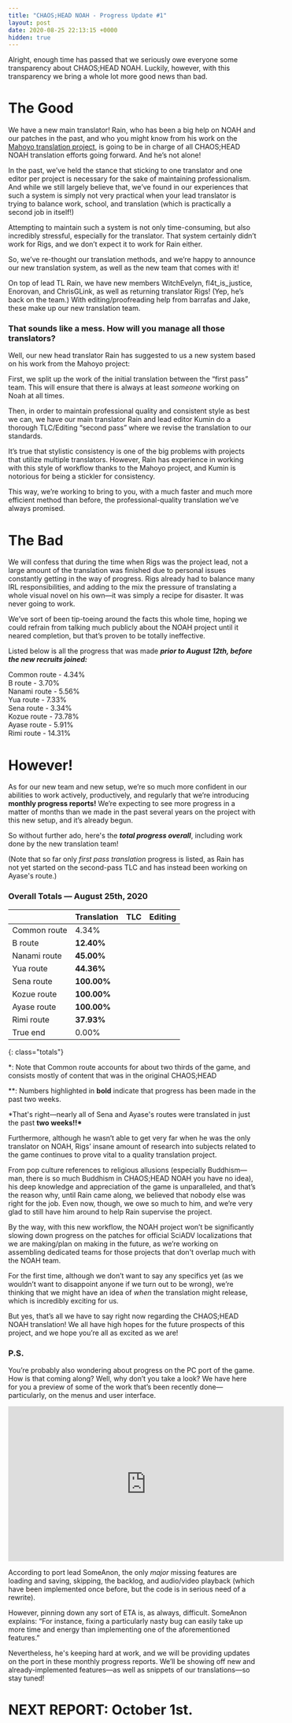 ```yaml
---
title: "CHAOS;HEAD NOAH - Progress Update #1"
layout: post
date: 2020-08-25 22:13:15 +0000
hidden: true
---
```


Alright, enough time has passed that we seriously owe everyone some transparency about CHAOS;HEAD NOAH. Luckily, however, with this transparency we bring a whole lot more good news than bad.

# The Good

We have a new main translator! Rain, who has been a big help on NOAH and our patches in the past, and who you might know from his work on the [Mahoyo translation project](https://x.com/hollowmoontl), is going to be in charge of all CHAOS;HEAD NOAH translation efforts going forward. And he’s not alone!

In the past, we’ve held the stance that sticking to one translator and one editor per project is necessary for the sake of maintaining professionalism. And while we still largely believe that, we’ve found in our experiences that such a system is simply not very practical when your lead translator is trying to balance work, school, and translation (which is practically a second job in itself!)

Attempting to maintain such a system is not only time-consuming, but also incredibly stressful, especially for the translator. That system certainly didn’t work for Rigs, and we don’t expect it to work for Rain either.

So, we’ve re-thought our translation methods, and we’re happy to announce our new translation system, as well as the new team that comes with it!

On top of lead TL Rain, we have new members WitchEvelyn, fl4t_is_justice, Enorovan, and ChrisGLink, as well as returning translator Rigs! (Yep, he’s back on the team.) With editing/proofreading help from barrafas and Jake, these make up our new translation team.

### That sounds like a mess. How will you manage all those translators?

Well, our new head translator Rain has suggested to us a new system based on his work from the Mahoyo project:

First, we split up the work of the initial translation between the “first pass” team. This will ensure that there is always at least _someone_ working on Noah at all times.

Then, in order to maintain professional quality and consistent style as best we can, we have our main translator Rain and lead editor Kumin do a thorough TLC/Editing “second pass” where we revise the translation to our standards.

It’s true that stylistic consistency is one of the big problems with projects that utilize multiple translators. However, Rain has experience in working with this style of workflow thanks to the Mahoyo project, and Kumin is notorious for being a stickler for consistency.

This way, we’re working to bring to you, with a much faster and much more efficient method than before, the professional-quality translation we’ve always promised.

# The Bad

We will confess that during the time when Rigs was the project lead, not a large amount of the translation was finished due to personal issues constantly getting in the way of progress. Rigs already had to balance many IRL responsibilities, and adding to the mix the pressure of translating a whole visual novel on his own—it was simply a recipe for disaster. It was never going to work.

We’ve sort of been tip-toeing around the facts this whole time, hoping we could refrain from talking much publicly about the NOAH project until it neared completion, but that’s proven to be totally ineffective.

Listed below is all the progress that was made **_prior to August 12th, before the new recruits joined:_**

Common route - 4.34%<br>
B route - 3.70%<br>
Nanami route - 5.56%<br>
Yua route - 7.33%<br>
Sena route - 3.34%<br>
Kozue route - 73.78%<br>
Ayase route - 5.91%<br>
Rimi route - 14.31%

# However!

As for our new team and new setup, we’re so much more confident in our abilities to work actively, productively, and regularly that we’re introducing **monthly progress reports!** We’re expecting to see more progress in a matter of months than we made in the past several years on the project with this new setup, and it’s already begun.

So without further ado, here's the **_total progress overall_**, including work done by the new translation team!

(Note that so far only _first pass translation_ progress is listed, as Rain has not yet started on the second-pass TLC and has instead been working on Ayase's route.)

### Overall Totals — August 25th, 2020

|              | **Translation** | **TLC** | **Editing** |
| ------------ | --------------- | ------- | ----------- |
| Common route | 4.34%           |         |             |
| B route      | **12.40%**      |         |             |
| Nanami route | **45.00%**      |         |             |
| Yua route    | **44.36%**      |         |             |
| Sena route   | **100.00%**     |         |             |
| Kozue route  | **100.00%**     |         |             |
| Ayase route  | **100.00%**     |         |             |
| Rimi route   | **37.93%**      |         |             |
| True end     | 0.00%           |         |             |

{: class="totals"}

\*: Note that Common route accounts for about two thirds of the game, and consists mostly of content that was in the original CHAOS;HEAD

\*\*: Numbers highlighted in **bold** indicate that progress has been made in the past two weeks.

\*That's right—nearly all of Sena and Ayase's routes were translated in just the past **two weeks!!\***

Furthermore, although he wasn’t able to get very far when he was the only translator on NOAH, Rigs’ insane amount of research into subjects related to the game continues to prove vital to a quality translation project.

From pop culture references to religious allusions (especially Buddhism—man, there is so much Buddhism in CHAOS;HEAD NOAH you have no idea), his deep knowledge and appreciation of the game is unparalleled, and that’s the reason why, until Rain came along, we believed that nobody else was right for the job. Even now, though, we owe so much to him, and we’re very glad to still have him around to help Rain supervise the project.

By the way, with this new workflow, the NOAH project won’t be significantly slowing down progress on the patches for official SciADV localizations that we are making/plan on making in the future, as we’re working on assembling dedicated teams for those projects that don't overlap much with the NOAH team.

For the first time, although we don’t want to say any specifics yet (as we wouldn’t want to disappoint anyone if we turn out to be wrong), we’re thinking that we might have an idea of _when_ the translation might release, which is incredibly exciting for us.

But yes, that’s all we have to say right now regarding the CHAOS;HEAD NOAH translation! We all have high hopes for the future prospects of this project, and we hope you’re all as excited as we are!

### P.S.

You’re probably also wondering about progress on the PC port of the game. How is that coming along? Well, why don’t you take a look? We have here for you a preview of some of the work that’s been recently done—particularly, on the menus and user interface.

<div class="youtube-wrapper"><iframe width="560" height="315" src="https://www.youtube-nocookie.com/embed/1nA437Ru4bE" frameborder="0" allow="accelerometer; autoplay; encrypted-media; gyroscope; picture-in-picture" allowfullscreen></iframe></div>

According to port lead SomeAnon, the only _major_ missing features are loading and saving, skipping, the backlog, and audio/video playback (which have been implemented once before, but the code is in serious need of a rewrite).

However, pinning down any sort of ETA is, as always, difficult. SomeAnon explains: “For instance, fixing a particularly nasty bug can easily take up more time and energy than implementing one of the aforementioned features.”

Nevertheless, he's keeping hard at work, and we will be providing updates on the port in these monthly progress reports. We’ll be showing off new and already-implemented features—as well as snippets of our translations—so stay tuned!

# NEXT REPORT: October 1st.
